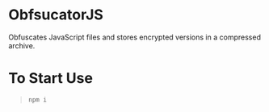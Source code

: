 # ObfsucatorJS
Obfuscates JavaScript files and stores encrypted versions in a compressed archive.

# To Start Use
> `npm i`
